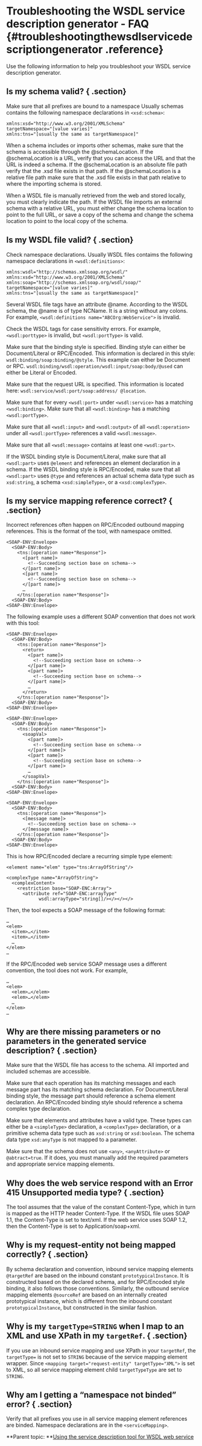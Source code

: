 # Troubleshooting the WSDL service description generator - FAQ {#troubleshootingthewsdlservicedescriptiongenerator .reference}

Use the following information to help you troubleshoot your WSDL service description generator.

## Is my schema valid? { .section}

Make sure that all prefixes are bound to a namespace Usually schemas contains the following namespace declarations in `<xsd:schema>`:

```
xmlns:xsd="http://www.w3.org/2001/XMLSchema"
targetNamespace="[value varies]"
xmlns:tns="[usually the same as targetNamespace]"
```

When a schema includes or imports other schemas, make sure that the schema is accessible through the @schemaLocation. If the @schemaLocation is a URL, verify that you can access the URL and that the URL is indeed a schema. If the @schemaLocation is an absolute file path verify that the .xsd file exists in that path. If the @schemaLocation is a relative file path make sure that the .xsd file exists in that path relative to where the importing schema is stored.

When a WSDL file is manually retrieved from the web and stored locally, you must clearly indicate the path. If the WSDL file imports an external schema with a relative URL, you must either change the schema location to point to the full URL, or save a copy of the schema and change the schema location to point to the local copy of the schema.

## Is my WSDL file valid? { .section}

Check namespace declarations. Usually WSDL files contaims the following namespace declarations in `<wsdl:definitions>`:

```
xmlns:wsdl="http://schemas.xmlsoap.org/wsdl/"
xmlns:xsd="http://www.w3.org/2001/XMLSchema"
xmlns:soap="http://schemas.xmlsoap.org/wsdl/soap/"
targetNamespace="[value varies]"
xmlns:tns="[usually the same as targetNamespace]"
```

Several WSDL file tags have an attribute @name. According to the WSDL schema, the @name is of type NCName. It is a string without any colons. For example, `<wsdl:definitions name="ABCOrg:WebService">` is invalid.

Check the WSDL tags for case sensitivity errors. For example, `<wsdl:porttype>` is invalid, but `<wsdl:portType>` is valid.

Make sure that the binding style is specified. Binding style can either be Document/Literal or RPC/Encoded. This information is declared in this style: `wsdl:binding/soap:binding/@style`. This example can either be Document or RPC. `wsdl:binding/wsdl:operation/wsdl:input/soap:body/@used` can either be Literal or Encoded.

Make sure that the request URL is specified. This information is located here: `wsdl:service/wsdl:port/soap:address/ @location`.

Make sure that for every `<wsdl:port>` under `<wsdl:service>` has a matching `<wsdl:binding>`. Make sure that all `<wsdl:binding>` has a matching `<wsdl:portType>`.

Make sure that all `<wsdl:input>` and `<wsdl:output>` of all `<wsdl:operation>` under all `<wsdl:portType>` references a valid `<wsdl:message>`.

Make sure that all `<wsdl:message>` contains at least one `<wsdl:part>`.

If the WSDL binding style is Document/Literal, make sure that all `<wsdl:part>` uses `@element` and references an element declaration in a schema. If the WSDL binding style is RPC/Encoded, make sure that all `<wsdl:part>` uses `@type` and references an actual schema data type such as `xsd:string`, a schema `<xsd:simpleType>`, or a `<xsd:complexType>`.

## Is my service mapping reference correct? { .section}

Incorrect references often happen on RPC/Encoded outbound mapping references. This is the format of the tool, with namespace omitted.

```
<SOAP-ENV:Envelope>
  <SOAP-ENV:Body>
    <tns:[operation name+"Response"]>
      <[part name]>
        <!--Succeeding section base on schema-->
      </[part name]>
      <[part name]>
        <!--Succeeding section base on schema-->
      </[part name]>
      …
    </tns:[operation name+"Response"]>
  <SOAP-ENV:Body>
<SOAP-ENV:Envelope>
```

The following example uses a different SOAP convention that does not work with this tool:

```
<SOAP-ENV:Envelope>
  <SOAP-ENV:Body>
    <tns:[operation name+"Response"]>
      <return>
        <[part name]>
          <!--Succeeding section base on schema-->
        </[part name]>
        <[part name]>
          <!--Succeeding section base on schema-->
        </[part name]>
        …
      </return>
    </tns:[operation name+"Response"]>
  <SOAP-ENV:Body>
<SOAP-ENV:Envelope>
```

```
<SOAP-ENV:Envelope>
  <SOAP-ENV:Body>
    <tns:[operation name+"Response"]>
      <soapVal>
        <[part name]>
          <!--Succeeding section base on schema-->
        </[part name]>
        <[part name]>
          <!--Succeeding section base on schema-->
        </[part name]>
        …
      </soapVal>
    </tns:[operation name+"Response"]>
  <SOAP-ENV:Body>
<SOAP-ENV:Envelope>
```

```
<SOAP-ENV:Envelope>
  <SOAP-ENV:Body>
    <tns:[operation name+"Response"]>
      <[message name]>
        <!--Succeeding section base on schema-->
      </[message name]>
    </tns:[operation name+"Response"]>
  <SOAP-ENV:Body>
<SOAP-ENV:Envelope>
```

This is how RPC/Encoded declare a recurring simple type element:

```
<element name="elem" type="tns:ArrayOfString"/>

<complexType name="ArrayOfString">
  <complexContent>
    <restriction base="SOAP-ENC:Array">
      <attribute ref="SOAP-ENC:arrayType"    
            wsdl:arrayType="string[]/></></></>
```

Then, the tool expects a SOAP message of the following format:

```
…
<elem>
  <item>…</item>
  <item>…</item>
  …
</elem>
… 
```

If the RPC/Encoded web service SOAP message uses a different convention, the tool does not work. For example,

```
…
<elem>
  <elem>…</elem>
  <elem>…</elem>
  …
</elem>
… 
```

## Why are there missing parameters or no parameters in the generated service description? { .section}

Make sure that the WSDL file has access to the schema. All imported and included schemas are accessible.

Make sure that each operation has its matching messages and each message part has its matching schema declaration. For Document/Literal binding style, the message part should reference a schema element declaration. An RPC/Encoded binding style should reference a schema complex type declaration.

Make sure that elements and attributes have a valid type. These types can either be a `<simpleType>` declaration, a `<complexType>` declaration, or a primitive schema data type such as `xsd:string` or `xsd:boolean`. The schema data type `xsd:anyType` is not mapped to a parameter.

Make sure that the schema does not use `<any>`, `<anyAttribute>` or `@abtract=true`. If it does, you must manually add the required parameters and appropriate service mapping elements.

## Why does the web service respond with an Error 415 Unsupported media type? { .section}

The tool assumes that the value of the constant Content-Type, which in turn is mapped as the HTTP header Content-Type. If the WSDL file uses SOAP 1.1, the Content-Type is set to text/xml. If the web service uses SOAP 1.2, then the Content-Type is set to Application/soap+xml.

## Why is my request-entity not being mapped correctly? { .section}

By schema declaration and convention, inbound service mapping elements `@targetRef` are based on the inbound constant `prototypicalInstance`. It is constructed based on the declared schema, and for RPC/Encoded style binding, it also follows those conventions. Similarly, the outbound service mapping elements `@sourceRef` are based on an internally created prototypical instance, which is different from the inbound constant `prototypicalInstance`, but constructed in the similar fashion.

## Why is my `targetType=STRING` when I map to an XML and use XPath in my `targetRef`. { .section}

If you use an inbound service mapping and use XPath in your `targetRef`, the `targetType=` is not set to `STRING` because of the service mapping element wrapper. Since `<mapping target="request-entity" targetType="XML">` is set to XML, so all service mapping element child `targetTypeType` are set to `STRING`.

## Why am I getting a “namespace not binded” error? { .section}

Verify that all prefixes you use in all service mapping element references are binded. Namespace declarations are in the `<serviceMapping>`.

**Parent topic: **[Using the service description tool for WSDL web service](ref_service_wsdl_ovr.md)

